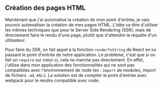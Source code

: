 ## Création des pages HTML

Maintenant que j'ai automatisé la création de mon point d'entrée, je vais pouvoir automatiser la création de mes pages HTML. L'idée va être d'utiliser les mêmes techniques que pour le Server Side Rendering (SSR), mais de directement faire le rendu d'une page, plutôt que d'attendre la requête d'un utilisateur.

Pour faire du SSR, on fait appel à la fonction `renderToString` de React en lui passant le point d'entrée de notre application. Le problème, c'est que si on fait un `require` sur celui-ci, cela ne marche pas directement. En effet, j'utilise dans mon application des fonctionnalités qui ne sont pas compatibles avec l'environnement de node (ex&nbsp;: `import` de modules, import de fichiers `.md`, etc.). La solution est de compiler le point d'entrée avec webpack pour le rendre compatible avec node.
